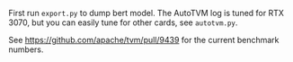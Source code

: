 First run `export.py` to dump bert model. The AutoTVM log is tuned for RTX 3070, but you can easily tune for other cards, see `autotvm.py`.

See https://github.com/apache/tvm/pull/9439 for the current benchmark numbers.
